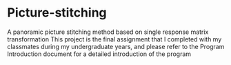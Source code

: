 # Picture-stitching
A panoramic picture stitching method based on single response matrix transformation
This project is the final assignment that I completed with my classmates during my undergraduate years, and please refer to the Program Introduction document for a detailed introduction of the program
